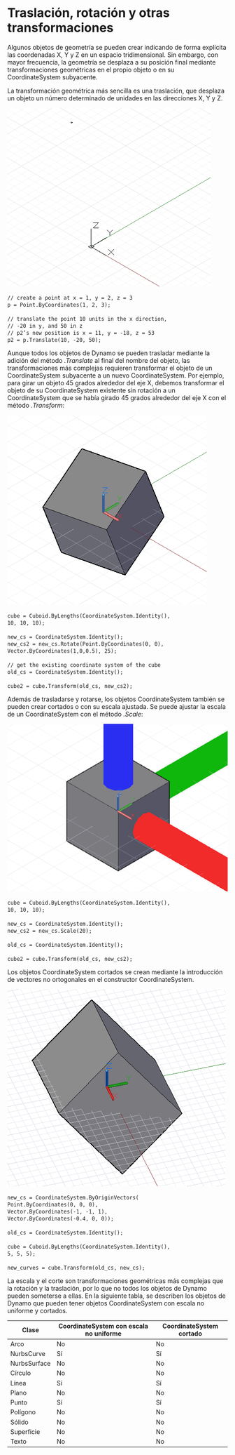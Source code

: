 

# Traslación, rotación y otras transformaciones

Algunos objetos de geometría se pueden crear indicando de forma explícita las coordenadas X, Y y Z en un espacio tridimensional. Sin embargo, con mayor frecuencia, la geometría se desplaza a su posición final mediante transformaciones geométricas en el propio objeto o en su CoordinateSystem subyacente.

La transformación geométrica más sencilla es una traslación, que desplaza un objeto un número determinado de unidades en las direcciones X, Y y Z.

![](images/12-5/Transformations_01.png)

```
// create a point at x = 1, y = 2, z = 3
p = Point.ByCoordinates(1, 2, 3);

// translate the point 10 units in the x direction,
// -20 in y, and 50 in z
// p2’s new position is x = 11, y = -18, z = 53
p2 = p.Translate(10, -20, 50);
```

Aunque todos los objetos de Dynamo se pueden trasladar mediante la adición del método *.Translate* al final del nombre del objeto, las transformaciones más complejas requieren transformar el objeto de un CoordinateSystem subyacente a un nuevo CoordinateSystem. Por ejemplo, para girar un objeto 45 grados alrededor del eje X, debemos transformar el objeto de su CoordinateSystem existente sin rotación a un CoordinateSystem que se había girado 45 grados alrededor del eje X con el método *.Transform*:

![](images/12-5/Transformations_02.png)

```
cube = Cuboid.ByLengths(CoordinateSystem.Identity(),
10, 10, 10);

new_cs = CoordinateSystem.Identity();
new_cs2 = new_cs.Rotate(Point.ByCoordinates(0, 0),
Vector.ByCoordinates(1,0,0.5), 25);

// get the existing coordinate system of the cube
old_cs = CoordinateSystem.Identity();

cube2 = cube.Transform(old_cs, new_cs2);
```

Además de trasladarse y rotarse, los objetos CoordinateSystem también se pueden crear cortados o con su escala ajustada. Se puede ajustar la escala de un CoordinateSystem con el método *.Scale*:

![](images/12-5/Transformations_03.png)

```
cube = Cuboid.ByLengths(CoordinateSystem.Identity(),
10, 10, 10);

new_cs = CoordinateSystem.Identity();
new_cs2 = new_cs.Scale(20);

old_cs = CoordinateSystem.Identity();

cube2 = cube.Transform(old_cs, new_cs2);
```

Los objetos CoordinateSystem cortados se crean mediante la introducción de vectores no ortogonales en el constructor CoordinateSystem.

![](images/12-5/Transformations_04.png)

```
new_cs = CoordinateSystem.ByOriginVectors(
Point.ByCoordinates(0, 0, 0),
Vector.ByCoordinates(-1, -1, 1),
Vector.ByCoordinates(-0.4, 0, 0));

old_cs = CoordinateSystem.Identity();

cube = Cuboid.ByLengths(CoordinateSystem.Identity(), 
5, 5, 5);

new_curves = cube.Transform(old_cs, new_cs);
```

La escala y el corte son transformaciones geométricas más complejas que la rotación y la traslación, por lo que no todos los objetos de Dynamo pueden someterse a ellas. En la siguiente tabla, se describen los objetos de Dynamo que pueden tener objetos CoordinateSystem con escala no uniforme y cortados.

|Clase|CoordinateSystem con escala no uniforme|CoordinateSystem cortado|
| -- | -- | -- |
|Arco|No|No|
|NurbsCurve|Sí|Sí|
|NurbsSurface|No|No|
|Círculo|No|No|
|Línea|Sí|Sí|
|Plano|No|No|
|Punto|Sí|Sí|
|Polígono|No|No|
|Sólido|No|No|
|Superficie|No|No|
|Texto|No|No|

